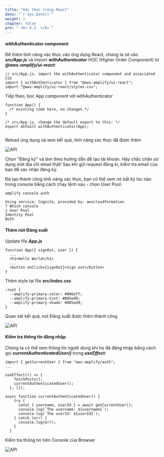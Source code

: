 ```yaml
---
title: "Xác thực trong React"
date: "`r Sys.Date()`"
weight: 1
chapter: false
pre: " <b> 4.2. </b> "
---
```


#### withAuthenticator component

Để thêm tính năng xác thực vào ứng dụng React, chúng ta sẽ vào **_src/App.js_** và import **_withAuthenticator_** HOC (Higher Order Component) từ **_@aws-amplify/ui-react_**:

```
// src/App.js, import the withAuthenticator component and associated CSS
import { withAuthenticator } from "@aws-amplify/ui-react";
import "@aws-amplify/ui-react/styles.css";
```

Tiếp theo, bọc App component với withAuthenticator

```
function App() {
  /* existing code here, no changes */
}

/* src/App.js, change the default export to this: */
export default withAuthenticator(App);


```

Reload ứng dụng và xem kết quả, tính năng xác thực đã được thêm

![API](/images/4-auth/auth-04.png)

Chọn "Đăng ký" và làm theo hướng dẫn để tạo tài khoản. Hãy chắc chắn sử dụng một địa chỉ email thật! Sau khi gửi request đăng kí, kiểm tra email của bạn để xác nhận đăng ký.

Đã tạo thành công tính năng xác thực, bạn có thể xem nó bất kỳ lúc nào trong console bằng cách chạy lệnh sau - chọn User Pool:

```
amplify console auth

Using service: Cognito, provided by: awscloudformation
? Which console
❯ User Pool
Identity Pool
Both
```

#### Thêm nút Đăng xuất

Update file **_App.js_**

```
function App({ signOut, user }) {
  ...
  <h1>Hello World</h1>
  ...
  <button onClick={signOut}>Sign out</button>
}
```

Thêm style tại file **_src/index.css_**

```
:root {
  --amplify-primary-color: #006eff;
  --amplify-primary-tint: #005ed9;
  --amplify-primary-shade: #005ed9;
}
```

Quan sát kết quả, nút Đăng xuất được thêm thành công

![API](/images/4-auth/auth-05.png)

#### Kiểm tra thông tin đăng nhập

Chúng ta có thể xem thông tin người dùng khi họ đã đăng nhập bằng cách gọi **_currentAuthenticatedUser()_** trong **_useEffect_**:

```
import { getCurrentUser } from "aws-amplify/auth";
...

useEffect(() => {
    fetchPosts();
    currentAuthenticatedUser();
  }, []);

async function currentAuthenticatedUser() {
    try {
      const { username, userId } = await getCurrentUser();
      console.log(`The username: ${username}`);
      console.log(`The userId: ${userId}`);
    } catch (err) {
      console.log(err);
    }
  }
```

Kiểm tra thông tin trên Console của Browser

![API](/images/4-auth/auth-06.png)
